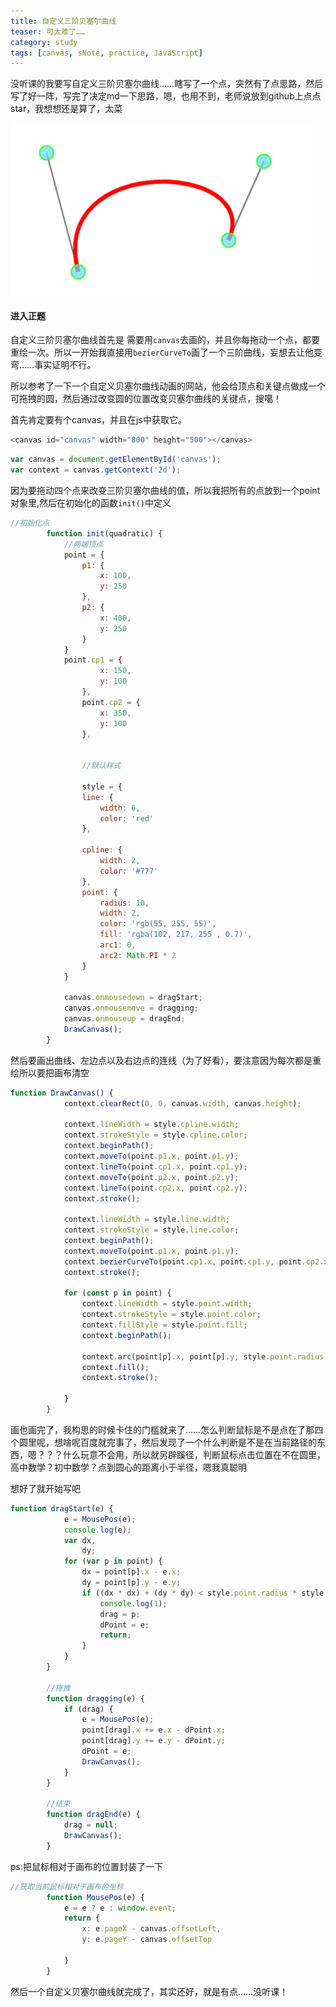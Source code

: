 ```yaml
---
title: 自定义三阶贝塞尔曲线
teaser:	可太难了……
category: study
tags: [canvas, sNote, practice, JavaScript]
---
```




没听课的我要写自定义三阶贝塞尔曲线……瞎写了一个点，突然有了点思路，然后写了好一阵，写完了决定md一下思路，嗯，也用不到，老师说放到github上点点star，我想想还是算了，太菜

![](images\贝塞尔曲线.png)

#### 进入正题

自定义三阶贝塞尔曲线首先是 需要用`canvas`去画的，并且你每拖动一个点，都要重绘一次。所以一开始我直接用`bezierCurveTo`画了一个三阶曲线，妄想去让他变弯……事实证明不行。

所以参考了一下一个自定义贝塞尔曲线动画的网站，他会给顶点和关键点做成一个可拖拽的圆，然后通过改变圆的位置改变贝塞尔曲线的关键点，搜噶！

首先肯定要有个canvas，并且在js中获取它。

```javascript
<canvas id="canvas" width="800" height="500"></canvas>
```

```javascript
var canvas = document.getElementById('canvas');
var context = canvas.getContext('2d');
```

因为要拖动四个点来改变三阶贝塞尔曲线的值，所以我把所有的点放到一个point对象里,然后在初始化的函数`init()`中定义

```javascript
//初始化点
        function init(quadratic) {
            //两端顶点
            point = {
                p1: {
                    x: 100,
                    y: 250
                },
                p2: {
                    x: 400,
                    y: 250
                }
            }
            point.cp1 = {
                    x: 150,
                    y: 100
                },
                point.cp2 = {
                    x: 350,
                    y: 100
                },


                //默认样式

                style = {
                line: {
                    width: 6,
                    color: 'red'
                },

                cpline: {
                    width: 2,
                    color: '#777'
                },
                point: {
                    radius: 10,
                    width: 2,
                    color: 'rgb(55, 255, 55)',
                    fill: 'rgba(102, 217, 255 , 0.7)',
                    arc1: 0,
                    arc2: Math.PI * 2
                }
            }

            canvas.onmousedown = dragStart;
            canvas.onmousemove = dragging;
            canvas.onmouseup = dragEnd;
            DrawCanvas();
        }
```



然后要画出曲线、左边点以及右边点的连线（为了好看），要注意因为每次都是重绘所以要把画布清空

```javascript
function DrawCanvas() {
            context.clearRect(0, 0, canvas.width, canvas.height);

            context.lineWidth = style.cpline.width;
            context.strokeStyle = style.cpline.color;
            context.beginPath();
            context.moveTo(point.p1.x, point.p1.y);
            context.lineTo(point.cp1.x, point.cp1.y);
            context.moveTo(point.p2.x, point.p2.y);
            context.lineTo(point.cp2.x, point.cp2.y);
            context.stroke();

            context.lineWidth = style.line.width;
            context.strokeStyle = style.line.color;
            context.beginPath();
            context.moveTo(point.p1.x, point.p1.y);
            context.bezierCurveTo(point.cp1.x, point.cp1.y, point.cp2.x, point.cp2.y, point.p2.x, point.p2.y);
            context.stroke();

            for (const p in point) {
                context.lineWidth = style.point.width;
                context.strokeStyle = style.point.color;
                context.fillStyle = style.point.fill;
                context.beginPath();

                context.arc(point[p].x, point[p].y, style.point.radius, style.point.arc1, style.point.arc2)
                context.fill();
                context.stroke();

            }
        }
```



画也画完了，我构思的时候卡住的门槛就来了……怎么判断鼠标是不是点在了那四个圆里呢，想啥呢百度就完事了，然后发现了一个什么判断是不是在当前路径的东西，嗯？？？什么玩意不会用，所以就另辟蹊径，判断鼠标点击位置在不在圆里，高中数学？初中数学？点到圆心的距离小于半径，嗯我真聪明

想好了就开始写吧

```javascript
function dragStart(e) {
            e = MousePos(e);
            console.log(e);
            var dx,
                dy;
            for (var p in point) {
                dx = point[p].x - e.x;
                dy = point[p].y - e.y;
                if ((dx * dx) + (dy * dy) < style.point.radius * style.point.radius) {
                    console.log(1);
                    drag = p;
                    dPoint = e;
                    return;
                }
            }
        }

        //拖拽
        function dragging(e) {
            if (drag) {
                e = MousePos(e);
                point[drag].x += e.x - dPoint.x;
                point[drag].y += e.y - dPoint.y;
                dPoint = e;
                DrawCanvas();
            }
        }

        //结束
        function dragEnd(e) {
            drag = null;
            DrawCanvas();
        }
```



ps:把鼠标相对于画布的位置封装了一下

```javascript
//获取当前鼠标相对于画布的坐标
        function MousePos(e) {
            e = e ? e : window.event;
            return {
                x: e.pageX - canvas.offsetLeft,
                y: e.pageY - canvas.offsetTop

            }
        }
```



然后一个自定义贝塞尔曲线就完成了，其实还好，就是有点……没听课！















